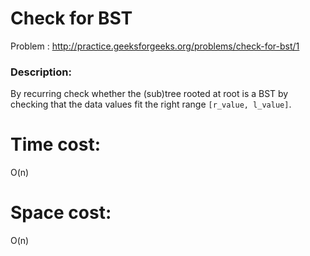 # Check for BST
Problem : http://practice.geeksforgeeks.org/problems/check-for-bst/1

### Description:
By recurring check whether the (sub)tree rooted at root is a BST by checking that the data values fit the right range `[r_value, l_value]`.

# Time cost:
O(n)
# Space cost:
O(n)